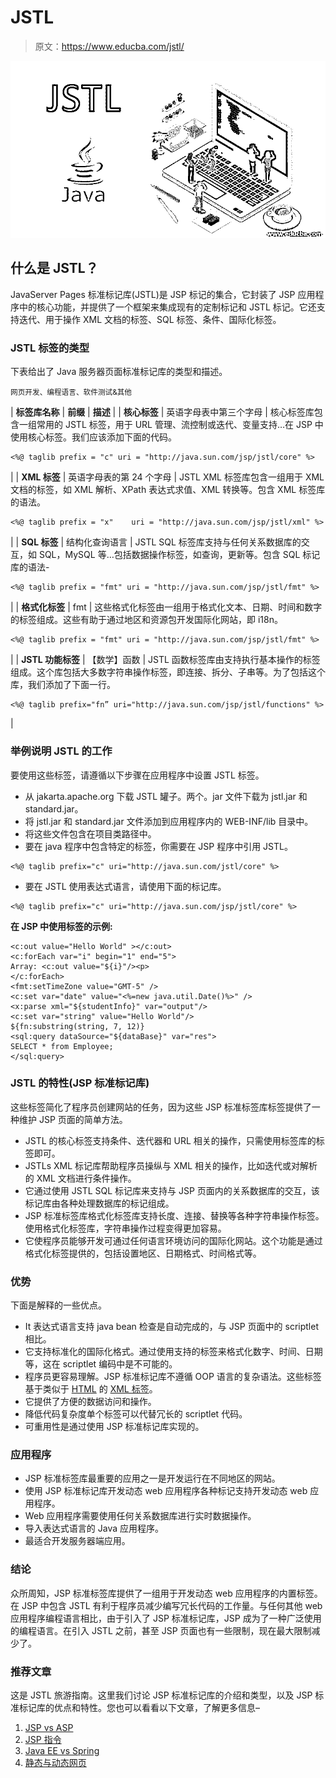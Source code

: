 # JSTL

> 原文：<https://www.educba.com/jstl/>

![JSTL](img/892f88a4082edd997ebb8ee118d2a5d8.png)



## 什么是 JSTL？

JavaServer Pages 标准标记库(JSTL)是 JSP 标记的集合，它封装了 JSP 应用程序中的核心功能，并提供了一个框架来集成现有的定制标记和 JSTL 标记。它还支持迭代、用于操作 XML 文档的标签、SQL 标签、条件、国际化标签。

### JSTL 标签的类型

下表给出了 Java 服务器页面标准标记库的类型和描述。

<small>网页开发、编程语言、软件测试&其他</small>

| **标签库名称** | **前缀** | **描述** |
| **核心标签** | 英语字母表中第三个字母 | 核心标签库包含一组常用的 JSTL 标签，用于 URL 管理、流控制或迭代、变量支持…在 JSP 中使用核心标签。我们应该添加下面的代码。

```
<%@ taglib prefix = "c" uri = "http://java.sun.com/jsp/jstl/core" %>
```

 |
| **XML 标签** | 英语字母表的第 24 个字母 | JSTL XML 标签库包含一组用于 XML 文档的标签，如 XML 解析、XPath 表达式求值、XML 转换等。包含 XML 标签库的语法。

```
<%@ taglib prefix = "x"    uri = "http://java.sun.com/jsp/jstl/xml" %>
```

 |
| **SQL 标签** | 结构化查询语言 | JSTL SQL 标签库支持与任何关系数据库的交互，如 SQL，MySQL 等…包括数据操作标签，如查询，更新等。包含 SQL 标记库的语法-

```
<%@ taglib prefix = "fmt" uri = "http://java.sun.com/jsp/jstl/fmt" %>
```

 |
| **格式化标签** | fmt | 这些格式化标签由一组用于格式化文本、日期、时间和数字的标签组成。这些有助于通过地区和资源包开发国际化网站，即 i18n。

```
<%@ taglib prefix = "fmt" uri = "http://java.sun.com/jsp/jstl/fmt" %>
```

 |
| **JSTL 功能标签** | 【数学】函数 | JSTL 函数标签库由支持执行基本操作的标签组成。这个库包括大多数字符串操作标签，即连接、拆分、子串等。为了包括这个库，我们添加了下面一行。

```
<%@ taglib prefix="fn” uri="http://java.sun.com/jsp/jstl/functions" %>
```

 |

### 举例说明 JSTL 的工作

要使用这些标签，请遵循以下步骤在应用程序中设置 JSTL 标签。

*   从 jakarta.apache.org 下载 JSTL 罐子。两个。jar 文件下载为 jstl.jar 和 standard.jar。
*   将 jstl.jar 和 standard.jar 文件添加到应用程序内的 WEB-INF/lib 目录中。
*   将这些文件包含在项目类路径中。
*   要在 java 程序中包含特定的标签，你需要在 JSP 程序中引用 JSTL。

```
<%@ taglib prefix="c" uri="http://java.sun.com/jstl/core" %>
```

*   要在 JSTL 使用表达式语言，请使用下面的标记库。

```
<%@ taglib prefix="c" uri="http://java.sun.com/jsp/jstl/core" %>
```

**在 JSP 中使用标签的示例:**

```
<c:out value="Hello World" ></c:out>
<c:forEach var="i" begin="1" end="5">
Array: <c:out value="${i}"/><p>
</c:forEach>
<fmt:setTimeZone value="GMT-5" />
<c:set var="date" value="<%=new java.util.Date()%>" />
<x:parse xml="${studentInfo}" var="output"/>
<c:set var="string" value="Hello World"/>
${fn:substring(string, 7, 12)}
<sql:query dataSource="${dataBase}" var="res">
SELECT * from Employee;
</sql:query>
```

### JSTL 的特性(JSP 标准标记库)

这些标签简化了程序员创建网站的任务，因为这些 JSP 标准标签库标签提供了一种维护 JSP 页面的简单方法。

*   JSTL 的核心标签支持条件、迭代器和 URL 相关的操作，只需使用标签库的标签即可。
*   JSTLs XML 标记库帮助程序员操纵与 XML 相关的操作，比如迭代或对解析的 XML 文档进行条件操作。
*   它通过使用 JSTL SQL 标记库来支持与 JSP 页面内的关系数据库的交互，该标记库由各种处理数据库的标记组成。
*   JSP 标准标签库格式化标签库支持长度、连接、替换等各种字符串操作标签。使用格式化标签库，字符串操作过程变得更加容易。
*   它使程序员能够开发可通过任何语言环境访问的国际化网站。这个功能是通过格式化标签提供的，包括设置地区、日期格式、时间格式等。

### 优势

下面是解释的一些优点。

*   It 表达式语言支持 java bean 检查是自动完成的，与 JSP 页面中的 scriptlet 相比。
*   它支持标准化的国际化格式。通过使用支持的标签来格式化数字、时间、日期等，这在 scriptlet 编码中是不可能的。
*   程序员更容易理解。JSP 标准标记库不遵循 OOP 语言的复杂语法。这些标签基于类似于 [HTML](https://www.educba.com/what-is-html/) 的 [XML 标签](https://www.educba.com/what-is-xml/)。
*   它提供了方便的数据访问和操作。
*   降低代码复杂度单个标签可以代替冗长的 scriptlet 代码。
*   可重用性是通过使用 JSP 标准标记库实现的。

### 应用程序

*   JSP 标准标签库最重要的应用之一是开发运行在不同地区的网站。
*   使用 JSP 标准标记库开发动态 web 应用程序各种标记支持开发动态 web 应用程序。
*   Web 应用程序需要使用任何关系数据库进行实时数据操作。
*   导入表达式语言的 Java 应用程序。
*   最适合开发服务器端应用。

### 结论

众所周知，JSP 标准标签库提供了一组用于开发动态 web 应用程序的内置标签。在 JSP 中包含 JSTL 有利于程序员减少编写冗长代码的工作量。与任何其他 web 应用程序编程语言相比，由于引入了 JSP 标准标记库，JSP 成为了一种广泛使用的编程语言。在引入 JSTL 之前，甚至 JSP 页面也有一些限制，现在最大限制减少了。

### 推荐文章

这是 JSTL 旅游指南。这里我们讨论 JSP 标准标记库的介绍和类型，以及 JSP 标准标记库的优点和特性。您也可以看看以下文章，了解更多信息–

1.  [JSP vs ASP](https://www.educba.com/jsp-vs-asp/)
2.  [JSP 指令](https://www.educba.com/jsp-directives/)
3.  [Java EE vs Spring](https://www.educba.com/java-ee-vs-spring/)
4.  [静态与动态网页](https://www.educba.com/static-vs-dynamic-web-page/)





